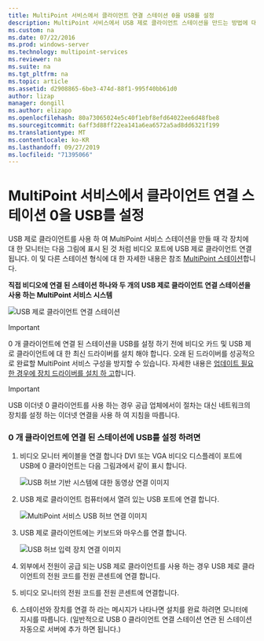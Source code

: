 ```yaml
---
title: MultiPoint 서비스에서 클라이언트 연결 스테이션 0을 USB를 설정
description: MultiPoint 서비스에서 USB 제로 클라이언트 스테이션을 만드는 방법에 대해 알아봅니다.
ms.custom: na
ms.date: 07/22/2016
ms.prod: windows-server
ms.technology: multipoint-services
ms.reviewer: na
ms.suite: na
ms.tgt_pltfrm: na
ms.topic: article
ms.assetid: d2908865-6be3-474d-88f1-995f40bb61d0
author: lizap
manager: dongill
ms.author: elizapo
ms.openlocfilehash: 80a73065024e5c40f1ebf8efd64022ee6d48fbe8
ms.sourcegitcommit: 6aff3d88ff22ea141a6ea6572a5ad8dd6321f199
ms.translationtype: MT
ms.contentlocale: ko-KR
ms.lasthandoff: 09/27/2019
ms.locfileid: "71395066"
---
```

# <a name="set-up-a-usb-zero-client-connected-station-in-multipoint-services"></a>MultiPoint 서비스에서 클라이언트 연결 스테이션 0을 USB를 설정
USB 제로 클라이언트를 사용 하 여 MultiPoint 서비스 스테이션을 만들 때 각 장치에 대 한 모니터는 다음 그림에 표시 된 것 처럼 비디오 포트에 USB 제로 클라이언트 연결 됩니다. 이 및 다른 스테이션 형식에 대 한 자세한 내용은 참조 [MultiPoint 스테이션](MultiPoint-services-Stations.md)합니다.
  
**직접 비디오에 연결 된 스테이션 하나와 두 개의 USB 제로 클라이언트 연결 스테이션을 사용 하는 MultiPoint 서비스 시스템**  
  
![USB 제로 클라이언트 연결 스테이션](./media/WMS11_diagram7.gif)  
  
> [!IMPORTANT]  
> 0 개 클라이언트에 연결 된 스테이션을 USB를 설정 하기 전에 비디오 카드 및 USB 제로 클라이언트에 대 한 최신 드라이버를 설치 해야 합니다. 오래 된 드라이버를 성공적으로 완료할 MultiPoint 서비스 구성을 방지할 수 있습니다. 자세한 내용은 [업데이트 필요한 경우에 장치 드라이버를 설치 하 고](Update-and-install-device-drivers-if-needed.md)합니다.  
  
> [!IMPORTANT]  
> USB 이더넷 0 클라이언트를 사용 하는 경우 공급 업체에서이 절차는 대신 네트워크의 장치를 설정 하는 이더넷 연결을 사용 하 여 지침을 따릅니다.  
  
### <a name="to-set-up-a-usb-zero-client-connected-station"></a>0 개 클라이언트에 연결 된 스테이션에 USB를 설정 하려면  
  
1.  비디오 모니터 케이블을 연결 합니다 DVI 또는 VGA 비디오 디스플레이 포트에 USB에 0 클라이언트는 다음 그림과에서 같이 표시 합니다.  
  
    ![USB 허브 기반 시스템에 대한 동영상 연결 이미지](./media/WMSVideoConnection.gif)  
  
2.  USB 제로 클라이언트 컴퓨터에서 열려 있는 USB 포트에 연결 합니다.  
  
    ![MultiPoint 서비스 USB 허브 연결 이미지](./media/WMSUSBHubConnection.gif)  
  
3.  USB 제로 클라이언트에는 키보드와 마우스를 연결 합니다.  
  
    ![USB 허브 입력 장치 연결 이미지](./media/WMSUSBDeviceConnection.gif)  
  
4.  외부에서 전원이 공급 되는 USB 제로 클라이언트를 사용 하는 경우 USB 제로 클라이언트의 전원 코드를 전원 콘센트에 연결 합니다.  
  
5.  비디오 모니터의 전원 코드를 전원 콘센트에 연결합니다.  
  
6.  스테이션와 장치를 연결 하 라는 메시지가 나타나면 설치를 완료 하려면 모니터에 지시를 따릅니다. (일반적으로 USB 0 클라이언트 연결 스테이션 연관 된 스테이션 자동으로 서버에 추가 하면 됩니다.)